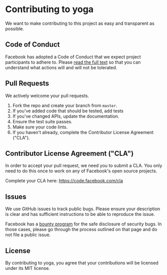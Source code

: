 # Contributing to yoga
We want to make contributing to this project as easy and transparent as
possible.

## Code of Conduct

Facebook has adopted a Code of Conduct that we expect project participants to adhere to. Please [read the full text](https://code.fb.com/codeofconduct/) so that you can understand what actions will and will not be tolerated.

## Pull Requests
We actively welcome your pull requests.
1. Fork the repo and create your branch from `master`.
2. If you've added code that should be tested, add tests
3. If you've changed APIs, update the documentation.
4. Ensure the test suite passes.
5. Make sure your code lints.
6. If you haven't already, complete the Contributor License Agreement ("CLA").

## Contributor License Agreement ("CLA")
In order to accept your pull request, we need you to submit a CLA. You only need
to do this once to work on any of Facebook's open source projects.

Complete your CLA here: <https://code.facebook.com/cla>

## Issues
We use GitHub issues to track public bugs. Please ensure your description is
clear and has sufficient instructions to be able to reproduce the issue.

Facebook has a [bounty program](https://www.facebook.com/whitehat/) for the safe
disclosure of security bugs. In those cases, please go through the process
outlined on that page and do not file a public issue.

## License
By contributing to yoga, you agree that your contributions will be licensed
under its MIT license.
